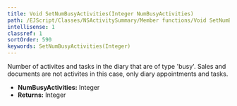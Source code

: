 ```yaml
---
title: Void SetNumBusyActivities(Integer NumBusyActivities)
path: /EJScript/Classes/NSActivitySummary/Member functions/Void SetNumBusyActivities(Integer p_0)
intellisense: 1
classref: 1
sortOrder: 590
keywords: SetNumBusyActivities(Integer)
---
```



Number of activites and tasks in the diary that are of type 'busy'. Sales and documents are not activites in this case, only diary appointments and tasks.



* **NumBusyActivities:** Integer
* **Returns:** Integer


